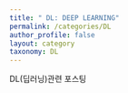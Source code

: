 ```yaml
---
title: " DL: DEEP LEARNING" 
permalink: /categories/DL
author_profile: false
layout: category
taxonomy: DL
---
```

  DL(딥러닝)관련 포스팅
 


